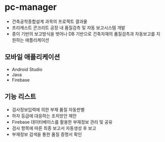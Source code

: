 # pc-manager

- 건축공학종합설계 과목의 프로젝트 결과물
- 프리캐스트 콘크리트 공장 내 품질검측 및 자동 보고시스템 개발
- 종이 기반의 보고방식을 벗어나 DB 기반으로 건축자재의 품질검측과 자동보고를 지원하는 애플리케이션

## 모바일 애플리케이션
- Android Studio
- Java
- Firebase

## 기능 리스트
- 검사정보입력에 의한 부재 품질 자동판별
- 하자 등급에 대응하는 조치방안 제안
- Firebase 데이터베이스를 활용한 부재정보 관리 및 공유
- 검사 항목에 따른 최종 보고서 자동생성 후 보고
- 부재정보 검색을 통한 품질 증명서 확인

